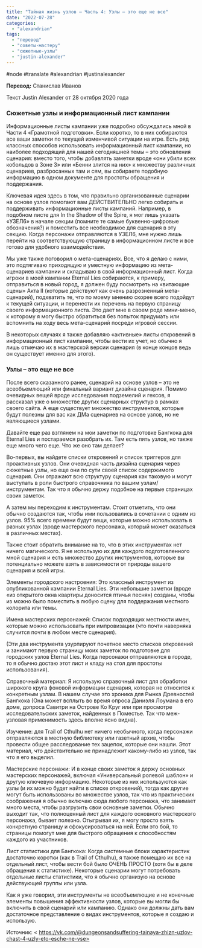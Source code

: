 ```yaml
---
title: "Тайная жизнь узлов – Часть 4: Узлы – это еще не все"
date: "2022-07-28"
categories: 
  - "alexandrian"
tags: 
  - "перевод"
  - "советы-мастеру"
  - "сюжетные-узлы"
  - "justin-alexander"
---
```


#node #translate #alexandrian #justinalexander

**Перевод:** Станислав Иванов

Текст Justin Alexander от 28 октября 2020 года

### Сюжетные узлы и информационный лист кампании

Информационные листы кампании уже подробно обсуждались мной в Части 4 «Грамотной подготовки». Если коротко, то в них собираются все ваши заметки по текущей изменчивой ситуации на игре. Есть ряд классных способов использовать информационный лист кампании, но наиболее подходящий для нашей сегодняшней темы – это обновления сценария: вместо того, чтобы добавлять заметки вроде «они убили всех кобольдов в Зоне 3» или «Бенни злится на них» к множеству различных сценариев, разбросанных там и сям, вы собираете подобную информацию в одном документе для простоты обращения и поддержания.

Ключевая идея здесь в том, что правильно организованные сценарии на основе узлов помогают вам ДЕЙСТВИТЕЛЬНО легко собирать и поддерживать информационные листы кампаний. Например, в подобном листе для In the Shadow of the Spire, я мог лишь указать «УЗЕЛ6» в начале секции (помните те самые буквенно-цифровые обозначения?) и поместить все необходимое для сценария в эту секцию. Когда персонажи отправляются в УЗЕЛ6, мне нужно лишь перейти на соответствующую страницу в информационном листе и все готово для удобного взаимодействия.

Мы уже также поговорил о мета-сценариях. Все, что я делаю с ними, это подтягиваю приходящую и уместную информацию из мета-сценариев кампании и складываю в свой информационный лист. Когда игроки в моей кампании Eternal Lies собираются, к примеру, отправиться в новый город, я должен буду посмотреть на «витающие сцены» Акта II (которые действуют как очень разрозненный мета-сценарий), подхватить те, что по моему мнению скорее всего подойдут к текущей ситуации, и перенести их перечень на первую страницу своего информационного листа. Это дает мне в своем роде мини-меню, к которому я могу быстро обратиться без попыток придумать или вспомнить на ходу весь мета-сценарий посреди игровой сессии.

В некоторых случаях я также добавляю «активные» листы откровений в информационный лист кампании, чтобы вести их учет, но обычно я лишь отмечаю их в мастерской версии сценария (в конце концов ведь он существует именно для этого).

### Узлы – это еще не все

После всего сказанного ранее, сценарий на основе узлов – это не всеобъемлющий или финальный вариант дизайна сценария. Помимо очевидных вещей вроде исследования подземелий и гексов, я рассказал уже о множестве других сценарных структур в рамках своего сайта. А еще существует множество инструментов, которые будут полезны для вас как ДМа сценариев на основе узлов, но не являющиеся узлами.

Давайте еще раз взглянем на мои заметки по подготовке Бангкока для Eternal Lies и постараемся разобрать их. Там есть пять узлов, но также еще много чего еще. Что же оно там делает?

Во-первых, вы найдете списки откровений и список триггеров для проактивных узлов. Они очевидная часть дизайна сценария через сюжетные узлы, но еще они по сути своей список содержимого сценария. Они отражают всю структуру сценария как таковую и могут выступать в роли быстрого справочника по вашим узлам/инструментам. Так что я обычно держу подобное на первые страницах своих заметок.

А затем мы переходим к инструментам. Стоит отметить, что они обычно создаются так, чтобы ими пользовались в сочетании с одним из узлов. 95% всего времени будут вещи, которые можно использовать в разных узлах (вроде мастерского персонажа, который может оказаться в различных местах).

Также стоит обратить внимание на то, что в этих инструментах нет ничего магического. Я не использую их для каждого подготовленного мной сценария и есть множество других инструментов, которые вы потенциально можете взять в зависимости от природы вашего сценария и всей игры.

Элементы городского настроения: Это классный инструмент из опубликованной кампании Eternal Lies. Эти небольшие заметки (вроде «из открытого окна квартиры доносится птичья песня») созданы, чтобы из можно было поместить в любую сцену для поддержания местного колорита или темы.

Имена мастерских персонажей: Список подходящих местности имен, которые можно использовать при импровизации (что почти наверняка случится почти в любом месте сценария).

(Эти два инструмента узурпируют почетное место списков откровений и занимают первую страницу моих заметок по подготовке для городских узлов Eternal Lies. Когда персонажи отправляются в городе, то я обычно достаю этот лист и кладу на стол для простоты использования).

Справочный материал: Я использую справочный лист для обработки широкого круга фоновой информации сценария, которая не относится к конкретным узлам. В нашем случае это хроника для Рынка Древностей Бангкока (Она может всплыть во время опроса Даниэля Лоумана в его доме, допроса Савитри на Острове Ко Круг или при просмотре исследовательских заметок, найденных в Поместье. Так что меж-узловая применимость здесь вполне ясно видна).

Изучение: для Trail of Cthulhu нет ничего необычного, когда персонажи отправляются в местную библиотеку или газетный архив, чтобы провести общее расследование тех зацепок, которые они нашли. Этот материал, что действительно не принадлежит какому-либо из узлов, так что я его выделил.

Мастерские персонажи: И в конце своих заметок я держу основных мастерских персонажей, включая «Универсальный ролевой шаблон» и другую ключевую информацию. Некоторые из них используются как узлы (и их можно будет найти в списке откровений), тогда как другие могут быть использованы во множестве узлов, так что из практических соображения я обычно включаю сюда любого персонажа, что занимает много места, чтобы разгрузить свои основные заметки. Обычно выходит так, что полноценный лист для каждого основного мастерского персонажа, бывает полезно. Отыгрывая их, я могу просто взять конкретную страницу и сфокусироваться на ней. Если это бой, то страницы помогут мне для быстрого обращения к способностям каждого из участников.

Лист статистики для Бангкока: Когда системные блоки характеристик достаточно коротки (как в Trail of Cthulhu), я также помещаю их все на отдельный лист, чтобы вести бой было ОЧЕНЬ ПРОСТО (хотя бы в деле обращения к статистике). Некоторые сценарии могут потребовать отдельные листы статистики, что я обычно организую на основе действующей группы или узла.

Как я уже говорил, эти инструменты не всеобъемлющие и не конечные элементы повышения эффективности узлов, которые вы могли бы включить в свой сценарий или кампанию. Однако они должны дать вам достаточное представление о видах инструментов, которые я создаю и использую.

Источник: < https://vk.com/@dungeonsandsuffering-tainaya-zhizn-uzlov-chast-4-uzly-eto-esche-ne-vse>

